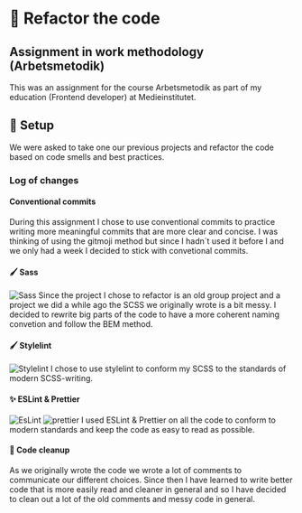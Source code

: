 # 🔨 Refactor the code

## Assignment in work methodology (Arbetsmetodik)
This was an assignment for the course Arbetsmetodik as part of my education (Frontend developer) at Medieinstitutet.

## 📜 Setup
We were asked to take one our previous projects and refactor the code based on code smells and best practices.

### Log of changes

#### Conventional commits
During this assignment I chose to use conventional commits to practice writing more meaningful commits that are more clear and concise. I was thinking of using the gitmoji method but since I hadn´t used it before I and we only had a week I decided to stick with convetional commits.
 
#### 🖌️ Sass
![Sass](https://img.shields.io/badge/Sass-CC6699.svg?style=for-the-badge&logo=Sass&logoColor=white)
Since the project I chose to refactor is an old group project and a project we did a while ago the SCSS we originally wrote is a bit messy.
I decided to rewrite big parts of the code to have a more coherent naming convetion and follow the BEM method.

#### 🖌️ Stylelint
![Stylelint](https://img.shields.io/badge/stylelint-263238.svg?style=for-the-badge&logo=stylelint&logoColor=white)
I chose to use stylelint to conform my SCSS to the standards of modern SCSS-writing.

#### ✨ ESLint & Prettier
![EsLint](https://img.shields.io/badge/ESLint-4B32C3.svg?style=for-the-badge&logo=ESLint&logoColor=white) ![prettier](https://img.shields.io/badge/Prettier-F7B93E.svg?style=for-the-badge&logo=Prettier&logoColor=black)
I used ESLint & Prettier on all the code to conform to modern standards and keep the code as easy to read as possible.

#### 🧹 Code cleanup
As we originally wrote the code we wrote a lot of comments to communicate our different choices. Since then I have learned to write better code that is more easily read and cleaner in general and so I have decided to clean out a lot of the old comments and messy code in general.
